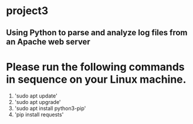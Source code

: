 # project3
## Using Python to parse and analyze log files from an Apache web server

# Please run the following commands in sequence on your Linux machine.
1. 'sudo apt update'
2. 'sudo apt upgrade'
3. 'sudo apt install python3-pip'
4. 'pip install requests'

